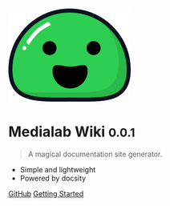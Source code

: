 ![logo](_media/icon.svg)

# Medialab Wiki <small>0.0.1</small>

> A magical documentation site generator.

- Simple and lightweight
- Powered by docsity

[GitHub](https://github.com/faymek/docsify/)
[Getting Started](#Medialab-wiki)
